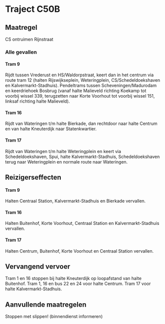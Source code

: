 # Traject C50B
## Maatregel
CS ontruimen Rijnstraat

### Alle gevallen

#### Tram 9
Rijdt tussen Vrederust en HS/Waldorpstraat, keert dan in het centrum via route tram 12 (halten Rijswijkseplein, Weteringplein, CS/Schedeldoekshaven en Kalvermarkt-Stadhuis).
Pendeltrams tussen Scheveningen/Madurodam en keerdriehoek Bosbrug (vanaf halte Malieveld richting Koekamp tot voorbij wissel 339, terugzetten naar Korte Voorhout tot voorbij wissel 151, linksaf richting halte Malieveld). 

#### Tram 16
Rijdt van Wateringen t/m halte Bierkade, dan rechtdoor naar halte Centrum en van halte Kneuterdijk naar Statenkwartier.

#### Tram 17
Rijdt van Wateringen t/m halte Weteringplein en keert via Schedeldoekshaven, Spui, halte Kalvermarkt-Stadhuis, Schedeldoekshaven terug naar Weteringplein en normale route naar Wateringen.

## Reizigerseffecten

#### Tram 9
Halten Centraal Station, Kalvermarkt-Stadhuis en Bierkade vervallen.

#### Tram 16
Halten Buitenhof, Korte Voorhout, Centraal Station en Kalvermarkt-Stadhuis vervallen.

#### Tram 17
Halten Centrum, Buitenhof, Korte Voorhout en Centraal Station vervallen.

## Vervangend vervoer
Tram 1 en 16 stoppen bij halte Kneuterdijk op loopafstand van halte Buitenhof.
Tram 1, 16 en bus 22 en 24 voor halte Centrum.
Tram 17 voor halte Kalvermarkt-Stadhuis.

## Aanvullende maatregelen
Stoppen met  slippen! (binnendienst informeren)
